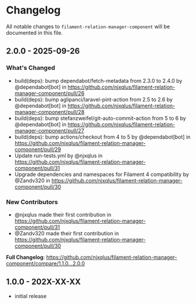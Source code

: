 # Changelog

All notable changes to `filament-relation-manager-component` will be documented in this file.

## 2.0.0 - 2025-09-26

### What's Changed

* build(deps): bump dependabot/fetch-metadata from 2.3.0 to 2.4.0 by @dependabot[bot] in https://github.com/njxqlus/filament-relation-manager-component/pull/26
* build(deps): bump aglipanci/laravel-pint-action from 2.5 to 2.6 by @dependabot[bot] in https://github.com/njxqlus/filament-relation-manager-component/pull/28
* build(deps): bump stefanzweifel/git-auto-commit-action from 5 to 6 by @dependabot[bot] in https://github.com/njxqlus/filament-relation-manager-component/pull/27
* build(deps): bump actions/checkout from 4 to 5 by @dependabot[bot] in https://github.com/njxqlus/filament-relation-manager-component/pull/29
* Update run-tests.yml by @njxqlus in https://github.com/njxqlus/filament-relation-manager-component/pull/31
* Upgrade dependencies and namespaces for Filament 4 compatibility by @Zandv320 in https://github.com/njxqlus/filament-relation-manager-component/pull/30

### New Contributors

* @njxqlus made their first contribution in https://github.com/njxqlus/filament-relation-manager-component/pull/31
* @Zandv320 made their first contribution in https://github.com/njxqlus/filament-relation-manager-component/pull/30

**Full Changelog**: https://github.com/njxqlus/filament-relation-manager-component/compare/1.1.0...2.0.0

## 1.0.0 - 202X-XX-XX

- initial release
